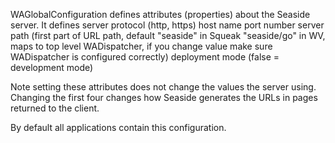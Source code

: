WAGlobalConfiguration defines attributes (properties) about the Seaside server. It defines
 	server protocol (http, https) 
	host name
	port number 
	server path (first part of URL path, default "seaside" in Squeak "seaside/go" in WV, maps to 
		top level WADispatcher, if you change value make sure WADispatcher is configured correctly)
	deployment mode (false = development mode)

Note setting these attributes does not change the values the server using. Changing the first four changes how Seaside generates the URLs in pages returned to the client. 

By default all applications contain this configuration.